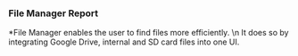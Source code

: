 ### File Manager Report
*File Manager enables the user to find files more efficiently. \n
It does so by integrating Google Drive, internal and SD card files into one UI.

